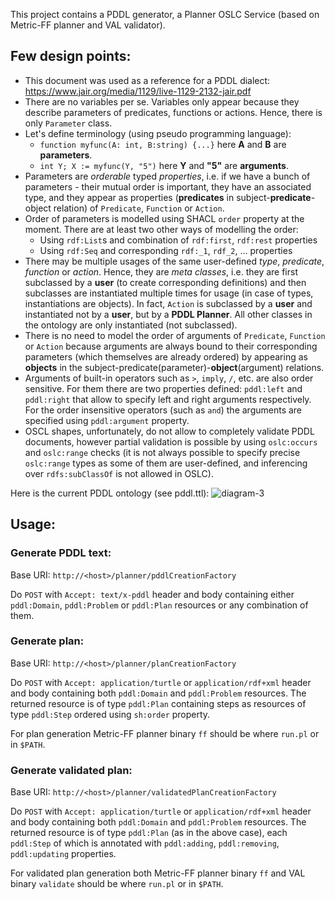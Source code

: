 This project contains a PDDL generator, a Planner OSLC Service (based on Metric-FF planner and VAL validator).

## Few design points:

* This document was used as a reference for a PDDL dialect:
  https://www.jair.org/media/1129/live-1129-2132-jair.pdf
* There are no variables per se. Variables only appear because they describe parameters of predicates, functions or actions. Hence, there is only `Parameter` class.
* Let's define terminology (using pseudo programming language):
  * `function myfunc(A: int, B:string) {...}` here **A** and **B** are **parameters**.
  * `int Y; X := myfunc(Y, "5")` here **Y** and **"5"** are **arguments**.
* Parameters are _orderable_ typed _properties_, i.e. if we have a bunch of parameters - their mutual order is important, they have an associated type, and they appear as properties (**predicates** in subject-**predicate**-object relation) of `Predicate`, `Function` or `Action`.
* Order of parameters is modelled using SHACL `order` property at the moment. There are at least two other ways of modelling the order:
  * Using `rdf:List`s and combination of `rdf:first`, `rdf:rest` properties
  * Using `rdf:Seq` and corresponding `rdf:_1`, `rdf_2`, ... properties
* There may be multiple usages of the same user-defined _type_, _predicate_, _function_ or _action_. Hence, they are _meta classes_, i.e. they are first subclassed by a **user** (to create corresponding definitions) and then subclasses are instantiated multiple times for usage (in case of types, instantiations are objects). In fact, `Action` is subclassed by a **user** and instantiated not by a **user**, but by a **PDDL Planner**. All other classes in the ontology are only instantiated (not subclassed).
* There is no need to model the order of arguments of `Predicate`, `Function` or `Action` because arguments are always bound to their corresponding parameters (which themselves are already ordered) by appearing as **objects** in the subject-predicate(parameter)-**object**(argument) relations.
* Arguments of built-in operators such as `>`, `imply`, `/`, etc. are also order sensitive. For them there are two properties defined: `pddl:left` and `pddl:right` that allow to specify left and right arguments respectively. For the order insensitive operators (such as `and`) the arguments are specified using `pddl:argument` property.
* OSCL shapes, unfortunately, do not allow to completely validate PDDL documents, however partial validation is possible by using `oslc:occurs` and `oslc:range` checks (it is not always possible to specify precise `oslc:range` types as some of them are user-defined, and inferencing over `rdfs:subClassOf` is not allowed in OSLC).

Here is the current PDDL ontology (see pddl.ttl):
![diagram-3](https://user-images.githubusercontent.com/3233957/30367188-db806ef0-986d-11e7-9b20-341fa28da619.png)

## Usage:

### Generate PDDL text:
Base URI:  `http://<host>/planner/pddlCreationFactory`

Do `POST` with `Accept: text/x-pddl` header and body containing either `pddl:Domain`, `pddl:Problem` or `pddl:Plan` resources or any combination of them.

### Generate plan:
Base URI:  `http://<host>/planner/planCreationFactory`

Do `POST` with `Accept: application/turtle` or `application/rdf+xml` header and body containing both `pddl:Domain` and `pddl:Problem` resources. The returned resource is of type `pddl:Plan` containing steps as resources of type `pddl:Step` ordered using `sh:order` property.

For plan generation Metric-FF planner binary `ff` should be where `run.pl` or in `$PATH`.

### Generate validated plan:
Base URI:  `http://<host>/planner/validatedPlanCreationFactory`

Do `POST` with `Accept: application/turtle` or `application/rdf+xml` header and body containing both `pddl:Domain` and `pddl:Problem` resources. The returned resource is of type `pddl:Plan` (as in the above case), each `pddl:Step` of which is annotated with `pddl:adding`, `pddl:removing`, `pddl:updating` properties.

For validated plan generation both Metric-FF planner binary `ff` and VAL binary `validate` should be where `run.pl` or in `$PATH`.
